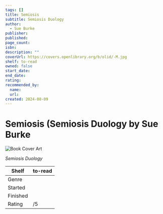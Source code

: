 ```yaml
---
tags: []
title: Semiosis
subtitle: Semiosis Duology
author:
  - Sue Burke
publisher:
published:
page_count:
isbn:
description: ""
coverUrl: https://covers.openlibrary.org/b/olid/-M.jpg
shelf: to-read
owned: false
start_date:
end_date:
rating:
recommended_by:
  name:
  url:
created: 2024-08-09
---
```


# Semiosis (Semiosis Duology by Sue Burke

![Book Cover Art](https://covers.openlibrary.org/b/olid/-M.jpg)

_Semiosis Duology_

| Shelf | to-read |
| --- | --- |
| Genre |  |
| Started |  |
| Finished |  |
| Rating | /5 |

